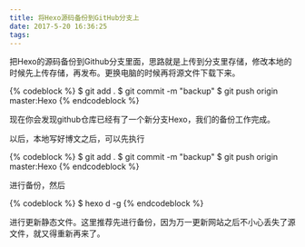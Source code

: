 ```yaml
---
title: 将Hexo源码备份到GitHub分支上
date: 2017-5-20 16:36:25
tags:
---
```


把Hexo的源码备份到Github分支里面，思路就是上传到分支里存储，修改本地的时候先上传存储，再发布。更换电脑的时候再将源文件下载下来。

{% codeblock %}
$ git add .
$ git commit -m "backup"
$ git push origin master:Hexo
{% endcodeblock %}

现在你会发现github仓库已经有了一个新分支Hexo，我们的备份工作完成。

以后，本地写好博文之后，可以先执行

{% codeblock %}
$ git add .
$ git commit -m "backup"
$ git push origin master:Hexo
{% endcodeblock %}

进行备份，然后

<!-- more -->

{% codeblock %}
$ hexo d -g
{% endcodeblock %}

进行更新静态文件。这里推荐先进行备份，因为万一更新网站之后不小心丢失了源文件，就又得重新再来了。